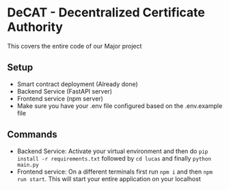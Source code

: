 # DeCAT - Decentralized Certificate Authority
This covers the entire code of our Major project

## Setup
- Smart contract deployment (Already done)
- Backend Service (FastAPI server)
- Frontend service (npm server)
- Make sure you have your .env file configured based on the .env.example file

## Commands
- Backend Service: Activate your virtual environment and then do ```pip install -r requirements.txt``` followed by ```cd lucas``` and finally ```python main.py```
- Frontend service: On a different terminals first run ```npm i``` and then ```npm run start```. This will start your entire application on your localhost
